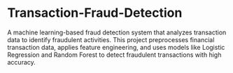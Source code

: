 # Transaction-Fraud-Detection
A machine learning-based fraud detection system that analyzes transaction data to identify fraudulent activities. This project preprocesses financial transaction data, applies feature engineering, and uses models like Logistic Regression and Random Forest to detect fraudulent transactions with high accuracy.
